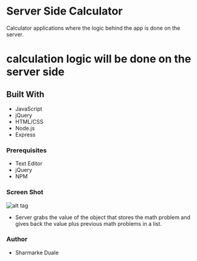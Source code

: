 # Server Side Calculator
Calculator applications where the logic behind the app is done on the server.
# calculation logic will be done on the server side

## Built With 

- JavaScript
- jQuery
- HTML/CSS
- Node.js
- Express

### Prerequisites
- Text Editor
- jQuery
- NPM
### Screen Shot
![alt tag]('public/images/calculator.png')
- Server grabs the value of the object that stores the math problem and gives back the value plus previous math problems in a list.

### Author
* Sharmarke Duale